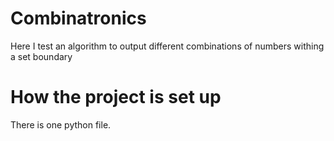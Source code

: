 # Combinatronics

Here I test an algorithm to output different combinations of numbers withing a set boundary

# How the project is set up

There is one python file.
